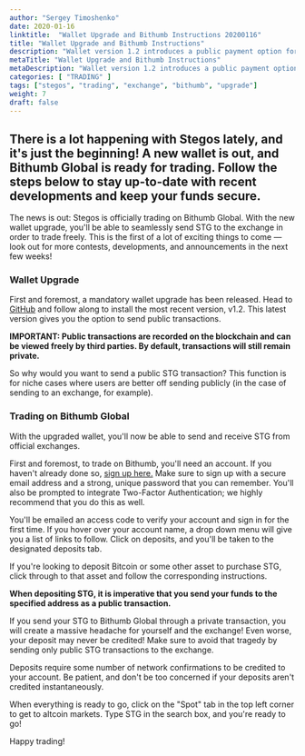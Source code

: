 ```yaml
---
author: "Sergey Timoshenko"
date: 2020-01-16
linktitle:  "Wallet Upgrade and Bithumb Instructions 20200116"
title: "Wallet Upgrade and Bithumb Instructions"
description: "Wallet version 1.2 introduces a public payment option for sending to official exchanges"
metaTitle: "Wallet Upgrade and Bithumb Instructions"
metaDescription: "Wallet version 1.2 introduces a public payment option for sending to official exchanges"
categories: [ "TRADING" ]
tags: ["stegos", "trading", "exchange", "bithumb", "upgrade"]
weight: 7
draft: false
---
```


## There is a lot happening with Stegos lately, and it's just the beginning! A new wallet is out, and Bithumb Global is ready for trading. Follow the steps below to stay up-to-date with recent developments and keep your funds secure.

The news is out: Stegos is officially trading on Bithumb Global. With the new wallet upgrade, you'll be able to seamlessly send STG to the exchange in order to trade freely. This is the first of a lot of exciting things to come — look out for more contests, developments, and announcements in the next few weeks!

### Wallet Upgrade

First and foremost, a mandatory wallet upgrade has been released. Head to [GitHub](https://github.com/stegos/stegos-wallet/releases/tag/v1.2) and follow along to install the most recent version, v1.2. This latest version gives you the option to send public transactions.

**IMPORTANT: Public transactions are recorded on the blockchain and can be viewed freely by third parties. By default, transactions will still remain private.** 

So why would you want to send a public STG transaction? This function is for niche cases where users are better off sending publicly (in the case of sending to an exchange, for example).

### Trading on Bithumb Global

With the upgraded wallet, you'll now be able to send and receive STG from official exchanges. 

First and foremost, to trade on Bithumb, you'll need an account. If you haven't already done so, [sign up here.](https://stg.to/bg) Make sure to sign up with a secure email address and a strong, unique password that you can remember. You'll also be prompted to integrate Two-Factor Authentication; we highly recommend that you do this as well.

You'll be emailed an access code to verify your account and sign in for the first time. If you hover over your account name, a drop down menu will give you a list of links to follow. Click on deposits, and you'll be taken to the designated deposits tab.

If you're looking to deposit Bitcoin or some other asset to purchase STG, click through to that asset and follow the corresponding instructions.

**When depositing STG, it is imperative that you send your funds to the specified address as a public transaction.**

If you send your STG to Bithumb Global through a private transaction, you will create a massive headache for yourself and the exchange! Even worse, your deposit may never be credited! Make sure to avoid that tragedy by sending only public STG transactions to the exchange.

Deposits require some number of network confirmations to be credited to your account. Be patient, and don't be too concerned if your deposits aren't credited instantaneously. 

When everything is ready to go, click on the "Spot" tab in the top left corner to get to altcoin markets. Type STG in the search box, and you're ready to go! 

Happy trading!